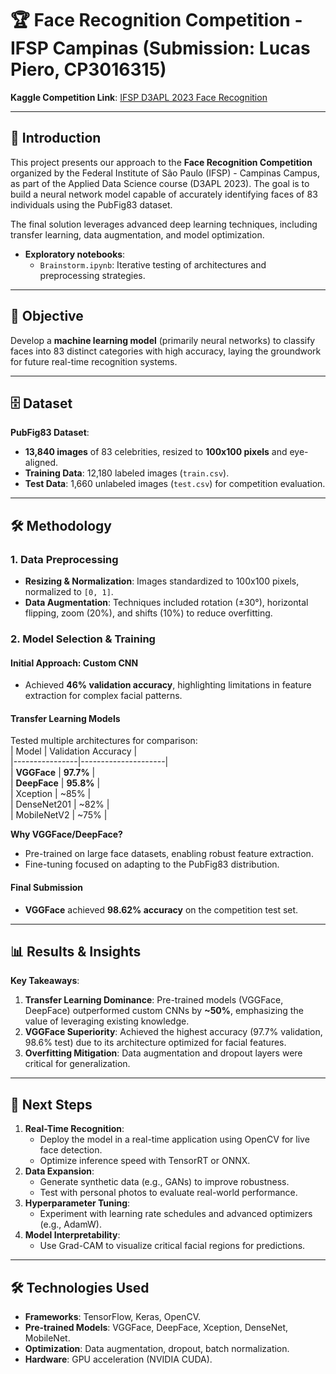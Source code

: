 # 🏆 Face Recognition Competition - IFSP Campinas (Submission: Lucas Piero, CP3016315)  
**Kaggle Competition Link**: [IFSP D3APL 2023 Face Recognition](https://www.kaggle.com/competitions/ifsp-d3apl-2023-face-recognition/overview)  

---

## 📖 Introduction  
This project presents our approach to the **Face Recognition Competition** organized by the Federal Institute of São Paulo (IFSP) - Campinas Campus, as part of the Applied Data Science course (D3APL 2023). The goal is to build a neural network model capable of accurately identifying faces of 83 individuals using the PubFig83 dataset.  

The final solution leverages advanced deep learning techniques, including transfer learning, data augmentation, and model optimization.  
- **Exploratory notebooks**:  
  - `Brainstorm.ipynb`: Iterative testing of architectures and preprocessing strategies.  


---

## 🎯 Objective  
Develop a **machine learning model** (primarily neural networks) to classify faces into 83 distinct categories with high accuracy, laying the groundwork for future real-time recognition systems.  

---

## 🗄️ Dataset  
**PubFig83 Dataset**:  
- **13,840 images** of 83 celebrities, resized to **100x100 pixels** and eye-aligned.  
- **Training Data**: 12,180 labeled images (`train.csv`).  
- **Test Data**: 1,660 unlabeled images (`test.csv`) for competition evaluation.  

---

## 🛠️ Methodology  

### 1. **Data Preprocessing**  
- **Resizing & Normalization**: Images standardized to 100x100 pixels, normalized to `[0, 1]`.  
- **Data Augmentation**: Techniques included rotation (±30°), horizontal flipping, zoom (20%), and shifts (10%) to reduce overfitting.  

### 2. **Model Selection & Training**  
#### **Initial Approach: Custom CNN**  
- Achieved **46% validation accuracy**, highlighting limitations in feature extraction for complex facial patterns.  

#### **Transfer Learning Models**  
Tested multiple architectures for comparison:  
| Model          | Validation Accuracy |  
|----------------|---------------------|  
| **VGGFace**    | **97.7%**           |  
| **DeepFace**   | **95.8%**           |  
| Xception       | ~85%                |  
| DenseNet201    | ~82%                |  
| MobileNetV2    | ~75%                |  

**Why VGGFace/DeepFace?**  
- Pre-trained on large face datasets, enabling robust feature extraction.  
- Fine-tuning focused on adapting to the PubFig83 distribution.  

#### **Final Submission**  
- **VGGFace** achieved **98.62% accuracy** on the competition test set.  

---

## 📊 Results & Insights  


**Key Takeaways**:  
1. **Transfer Learning Dominance**: Pre-trained models (VGGFace, DeepFace) outperformed custom CNNs by **~50%**, emphasizing the value of leveraging existing knowledge.  
2. **VGGFace Superiority**: Achieved the highest accuracy (97.7% validation, 98.6% test) due to its architecture optimized for facial features.  
3. **Overfitting Mitigation**: Data augmentation and dropout layers were critical for generalization.  

---

## 🚀 Next Steps  
1. **Real-Time Recognition**:  
   - Deploy the model in a real-time application using OpenCV for live face detection.  
   - Optimize inference speed with TensorRT or ONNX.  
2. **Data Expansion**:  
   - Generate synthetic data (e.g., GANs) to improve robustness.  
   - Test with personal photos to evaluate real-world performance.  
3. **Hyperparameter Tuning**:  
   - Experiment with learning rate schedules and advanced optimizers (e.g., AdamW).  
4. **Model Interpretability**:  
   - Use Grad-CAM to visualize critical facial regions for predictions.  

---

## 🛠️ Technologies Used  
- **Frameworks**: TensorFlow, Keras, OpenCV.  
- **Pre-trained Models**: VGGFace, DeepFace, Xception, DenseNet, MobileNet.  
- **Optimization**: Data augmentation, dropout, batch normalization.  
- **Hardware**: GPU acceleration (NVIDIA CUDA).  
